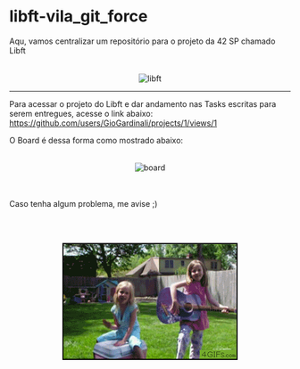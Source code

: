 # libft-vila_git_force
Aqu, vamos centralizar um repositório para o projeto da 42 SP chamado Libft

<div align="center" style="display:inline_block"><br/>
    <img align="center" high="30%" alt="libft" src="https://github.com/GioGardinali/libft-vila_git_force/assets/78451238/f1df48f4-56db-4c7f-b862-2ac88e5c4e7c"/>
</div>

<hr>

Para acessar o projeto do Libft e dar andamento nas Tasks escritas para serem entregues, acesse o link abaixo: 
https://github.com/users/GioGardinali/projects/1/views/1

O Board é dessa forma como mostrado abaixo:
<div align="center" style="display:inline_block"><br/>
    <img align="center" high="50%" alt="board" src="https://github.com/GioGardinali/libft-vila_git_force/assets/78451238/ebecccda-6254-4450-a12d-92b257b6bfad"/>
</div>

<br><br>
Caso tenha algum problema, me avise ;)

<br><br>
<div align="center">
  <img src="https://github.com/GioGardinali/libft-vila_git_force/blob/main/gitforce.gif" alt="Bom projeto, Vila!"/>
</div>

